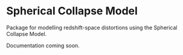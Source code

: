 # Spherical Collapse Model

Package for modelling redshift-space distortions using the Spherical Collapse Model.

Documentation coming soon.
